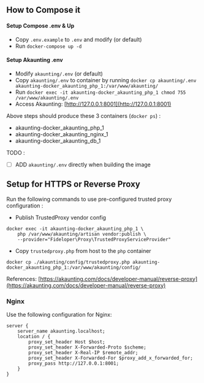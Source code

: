## How to Compose it

#### Setup Compose .env & Up
- Copy `.env.example` to `.env` and modify (or default)
- Run `docker-compose up -d`

#### Setup Akaunting .env
- Modify `akaunting/.env` (or default)
- Copy `akaunting/.env` to container by running `docker cp akaunting/.env akaunting-docker_akaunting_php_1:/var/www/akaunting/`
- Run `docker exec -it akaunting-docker_akaunting_php_1 chmod 755 /var/www/akaunting/.env`
- Access Akaunting: [http://127.0.0.1:8001](http://127.0.0.1:8001)

Above steps should produce these 3 containers (`docker ps`) :
- akaunting-docker_akaunting_php_1
- akaunting-docker_akaunting_nginx_1
- akaunting-docker_akaunting_db_1

TODO :
- [ ] ADD `akaunting/.env` directly when building the image


## Setup for HTTPS or Reverse Proxy

Run the following commands to use pre-configured trusted proxy configuration :

- Publish TrustedProxy vendor config

```
docker exec -it akaunting-docker_akaunting_php_1 \
    php /var/www/akaunting/artisan vendor:publish \
    --provider="Fideloper\Proxy\TrustedProxyServiceProvider"
```

- Copy `trustedproxy.php` from host to the `php` container

```
docker cp ./akaunting/config/trustedproxy.php akaunting-docker_akaunting_php_1:/var/www/akaunting/config/
```

References: [https://akaunting.com/docs/developer-manual/reverse-proxy](https://akaunting.com/docs/developer-manual/reverse-proxy)

### Nginx

Use the following configuration for Nginx:
```
server {
    server_name akaunting.localhost;
    location / {
        proxy_set_header Host $host;
        proxy_set_header X-Forwarded-Proto $scheme;
        proxy_set_header X-Real-IP $remote_addr;
        proxy_set_header X-Forwarded-For $proxy_add_x_forwarded_for;
        proxy_pass http://127.0.0.1:8001;
    }
}
```
